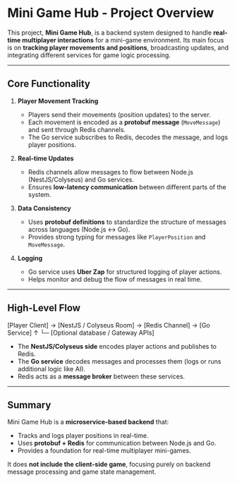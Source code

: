 # Mini Game Hub - Project Overview

This project, **Mini Game Hub**, is a backend system designed to handle **real-time multiplayer interactions** for a mini-game environment. Its main focus is on **tracking player movements and positions**, broadcasting updates, and integrating different services for game logic processing.

---

## Core Functionality

1. **Player Movement Tracking**
   - Players send their movements (position updates) to the server.
   - Each movement is encoded as a **protobuf message** (`MoveMessage`) and sent through Redis channels.
   - The Go service subscribes to Redis, decodes the message, and logs player positions.

2. **Real-time Updates**
   - Redis channels allow messages to flow between Node.js (NestJS/Colyseus) and Go services.
   - Ensures **low-latency communication** between different parts of the system.

3. **Data Consistency**
   - Uses **protobuf definitions** to standardize the structure of messages across languages (Node.js ↔ Go).
   - Provides strong typing for messages like `PlayerPosition` and `MoveMessage`.

4. **Logging**
   - Go service uses **Uber Zap** for structured logging of player actions.
   - Helps monitor and debug the flow of messages in real time.

---

## High-Level Flow

[Player Client] → [NestJS / Colyseus Room] → [Redis Channel] → [Go Service]
↑
└─ [Optional database / Gateway APIs]


- The **NestJS/Colyseus side** encodes player actions and publishes to Redis.
- The **Go service** decodes messages and processes them (logs or runs additional logic like AI).
- Redis acts as a **message broker** between these services.

---

## Summary

Mini Game Hub is a **microservice-based backend** that:  

- Tracks and logs player positions in real-time.  
- Uses **protobuf + Redis** for communication between Node.js and Go.  
- Provides a foundation for real-time multiplayer mini-games.  

It does **not include the client-side game**, focusing purely on backend message processing and game state management.
